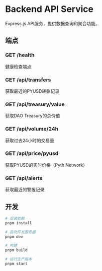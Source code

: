 # Backend API Service

Express.js API服务，提供数据查询和聚合功能。

## 端点

### GET /health
健康检查端点

### GET /api/transfers
获取最近的PYUSD转账记录

### GET /api/treasury/value
获取DAO Treasury的总价值

### GET /api/volume/24h
获取过去24小时的交易量

### GET /api/price/pyusd
获取PYUSD的实时价格（Pyth Network）

### GET /api/alerts
获取最近的警报记录

## 开发

```bash
# 安装依赖
pnpm install

# 启动开发服务器
pnpm dev

# 构建
pnpm build

# 运行生产版本
pnpm start
```



